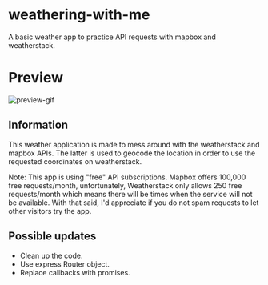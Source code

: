 # weathering-with-me

A basic weather app to practice API requests with mapbox and weatherstack.

# Preview
![preview-gif](https://user-images.githubusercontent.com/72655919/202119870-70932f39-3ae8-4b6e-87fd-1ee8c24b678b.gif)

## Information

This weather application is made to mess around with the weatherstack and mapbox APIs. The latter is used to geocode the location in order to use the requested coordinates on weatherstack.

Note: This app is using "free" API subscriptions. Mapbox offers 100,000 free requests/month, unfortunately, Weatherstack only allows 250 free requests/month which means there will be times when the service will not be available. With that said, I'd appreciate if you do not spam requests to let other visitors try the app.

## Possible updates

* Clean up the code.
* Use express Router object.
* Replace callbacks with promises.
